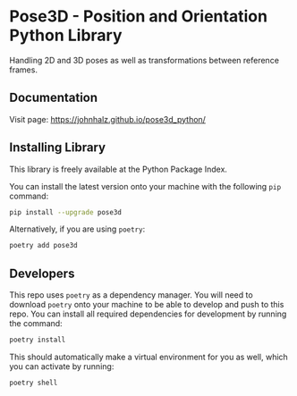 # Pose3D - Position and Orientation Python Library

Handling 2D and 3D poses as well as transformations between reference frames.

## Documentation
Visit page: <https://johnhalz.github.io/pose3d_python/>

## Installing Library
This library is freely available at the Python Package Index.

You can install the latest version onto your machine with the following `pip` command:
``` bash
pip install --upgrade pose3d
```

Alternatively, if you are using `poetry`:
``` bash
poetry add pose3d
```

## Developers
This repo uses `poetry` as a dependency manager. You will need to download `poetry` onto your machine to be able to develop and push to this repo. You can install all required dependencies for development by running the command:
``` bash
poetry install
```

This should automatically make a virtual environment for you as well, which you can activate by running:
``` bash
poetry shell
```
